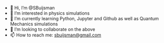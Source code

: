 - 👋 Hi, I’m @SBuijsman
- 👀 I’m interested in physics simulations
- 🌱 I’m currently learning Python, Jupyter and Github as well as Quantum Mechanics simulations
- 💞️ I’m looking to collaborate on the above
- 📫 How to reach me: sbuijsman@gmail.com

<!---
SBuijsman/SBuijsman is a ✨ special ✨ repository because its `README.md` (this file) appears on your GitHub profile.
You can click the Preview link to take a look at your changes.
--->
